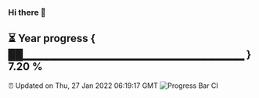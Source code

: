 ### Hi there 👋
⏳ Year progress { ██▁▁▁▁▁▁▁▁▁▁▁▁▁▁▁▁▁▁▁▁▁▁▁▁▁▁▁▁ } 7.20 %
---
⏰ Updated on Thu, 27 Jan 2022 06:19:17 GMT
![Progress Bar CI](https://github.com/liununu/liununu/workflows/Progress%20Bar%20CI/badge.svg)
